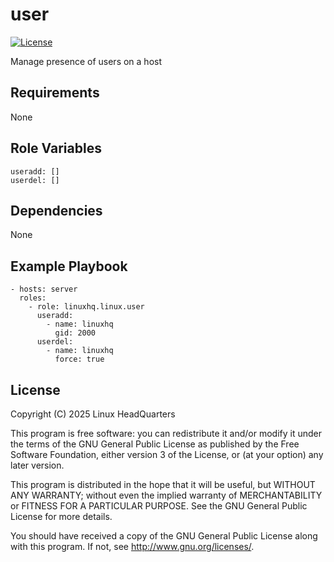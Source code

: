 # user

[![License](https://img.shields.io/badge/license-GPLv3-lightgreen)](https://www.gnu.org/licenses/gpl-3.0.en.html#license-text)

Manage presence of users on a host

## Requirements

None

## Role Variables

    useradd: []
    userdel: []

## Dependencies

None

## Example Playbook

    - hosts: server
      roles:
        - role: linuxhq.linux.user
          useradd:
            - name: linuxhq
              gid: 2000
          userdel:
            - name: linuxhq
              force: true

## License

Copyright (C) 2025 Linux HeadQuarters

This program is free software: you can redistribute it and/or modify
it under the terms of the GNU General Public License as published by
the Free Software Foundation, either version 3 of the License, or
(at your option) any later version.

This program is distributed in the hope that it will be useful,
but WITHOUT ANY WARRANTY; without even the implied warranty of
MERCHANTABILITY or FITNESS FOR A PARTICULAR PURPOSE. See the
GNU General Public License for more details.

You should have received a copy of the GNU General Public License
along with this program. If not, see <http://www.gnu.org/licenses/>.
